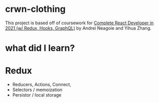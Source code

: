 # crwn-clothing

This project is based off of coursework for [Complete React Developer in 2021 (w/ Redux, Hooks, GraphQL)](https://github.com/facebook/create-react-app) by Andrei Neagoie and Yihua Zhang.

# what did I learn? 

# Redux
- Reducers, Actions, Connect,
- Selectors / memoization
- Persistor / local storage
